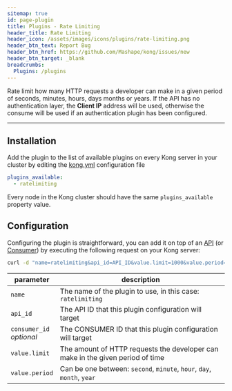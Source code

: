 ```yaml
---
sitemap: true
id: page-plugin
title: Plugins - Rate Limiting
header_title: Rate Limiting
header_icon: /assets/images/icons/plugins/rate-limiting.png
header_btn_text: Report Bug
header_btn_href: https://github.com/Mashape/kong/issues/new
header_btn_target: _blank
breadcrumbs:
  Plugins: /plugins
---
```


Rate limit how many HTTP requests a developer can make in a given period of seconds, minutes, hours, days months or years. If the API has no authentication layer, the **Client IP** address will be used, otherwise the consume will be used if an authentication plugin has been configured.

---

## Installation

<!---
Make sure every Kong server in your cluster has the required dependency by executing:

```bash
$ kong install ratelimiting
```
-->

Add the plugin to the list of available plugins on every Kong server in your cluster by editing the [kong.yml](/docs/{{site.data.kong_latest.version}}/getting-started/configuration) configuration file

```yaml
plugins_available:
  - ratelimiting
```

Every node in the Kong cluster should have the same `plugins_available` property value.

## Configuration

Configuring the plugin is straightforward, you can add it on top of an [API](/docs/{{site.data.kong_latest.version}}/api/#api-object) (or [Consumer](/docs/{{site.data.kong_latest.version}}/api/#consumer-object)) by executing the following request on your Kong server:

```bash
curl -d "name=ratelimiting&api_id=API_ID&value.limit=1000&value.period=hour" http://kong:8001/plugins_configurations/
```

parameter                               | description
 ---                                    | ---
`name`                                  | The name of the plugin to use, in this case: `ratelimiting`
`api_id`                                | The API ID that this plugin configuration will target
`consumer_id`<br>*optional*             | The CONSUMER ID that this plugin configuration will target
`value.limit`                           | The amount of HTTP requests the developer can make in the given period of time
`value.period`                          | Can be one between: `second`, `minute`, `hour`, `day`, `month`, `year`
